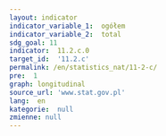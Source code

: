 ```yaml
---
layout: indicator
indicator_variable_1:  ogółem
indicator_variable_2:  total
sdg_goal: 11
indicator:  11.2.c.0
target_id:  '11.2.c'
permalink: /en/statistics_nat/11-2-c/
pre:  1
graph: longitudinal
source_url: 'www.stat.gov.pl'
lang:  en
kategorie:  null
zmienne: null
---
```

